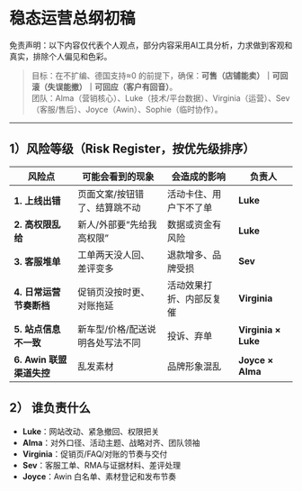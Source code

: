 # 稳态运营总纲初稿

免责声明：以下内容仅代表个人观点，部分内容采用AI工具分析，力求做到客观和真实，排除个人偏见和色彩。

> 目标：在不扩编、德国支持≈0 的前提下，确保：**可售（店铺能卖）｜可回滚（失误能撤）｜可回应（客户有回音）**。  
> 团队：Alma（营销核心）、Luke（技术/平台数据）、Virginia（运营）、Sev（客服/售后）、Joyce（Awin）、Sophie（临时协作）。

---

## 1）风险等级（Risk Register，按优先级排序）

| 风险点 | 可能会看到的现象 | 会造成的影响 | 负责人 |
|---|---|---|---|
| **1. 上线出错** | 页面文案/按钮错了、结算跳不动 | 活动卡住、用户下不了单 | **Luke** |
| **2. 高权限乱给** | 新人/外部要“先给我高权限” | 数据或资金有风险 | **Luke** |
| **3. 客服堆单** | 工单两天没人回、差评变多 | 退款增多、品牌受损 | **Sev** |
| **4. 日常运营节奏断档** | 促销页没按时更、对账拖延 | 活动效果打折、内部反复催 | **Virginia** |
| **5. 站点信息不一致** | 新车型/价格/配送说明各处写法不同 | 投诉、弃单 | **Virginia × Luke** |
| **6. Awin 联盟渠道失控** | 乱发素材 | 品牌形象混乱 | **Joyce × Alma** |

## 2） 谁负责什么
- **Luke**：网站改动、紧急撤回、权限把关  
- **Alma**：对外口径、活动主题、战略对齐、团队领袖
- **Virginia**：促销页/FAQ/对账的节奏与交付  
- **Sev**：客服工单、RMA与证据材料、差评处理  
- **Joyce**：Awin 白名单、素材登记和发布节奏